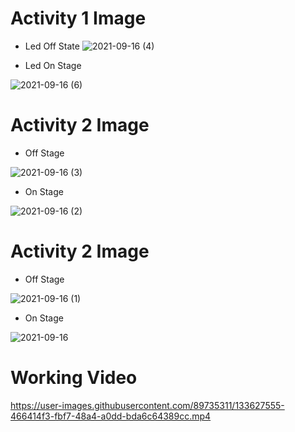 # Activity 1 Image

* Led Off State
![2021-09-16 (4)](https://user-images.githubusercontent.com/89735311/133624636-ac0b6112-1604-484c-b806-708d8cbf8771.png)

* Led On Stage

![2021-09-16 (6)](https://user-images.githubusercontent.com/89735311/133624770-a44e4a6b-e93b-4478-a64a-2325f14478cc.png)

# Activity 2 Image

* Off Stage 

![2021-09-16 (3)](https://user-images.githubusercontent.com/89735311/133625092-65b84f64-22d6-4e44-9fb4-f409bcbcb9c8.png)

* On Stage

![2021-09-16 (2)](https://user-images.githubusercontent.com/89735311/133625175-64135cec-77c3-4bcb-aead-52c1120bc04d.png)

# Activity 2 Image

* Off Stage

![2021-09-16 (1)](https://user-images.githubusercontent.com/89735311/133625432-b0a57368-6eaf-4837-8204-24818f434f93.png)

* On Stage

![2021-09-16](https://user-images.githubusercontent.com/89735311/133625499-2b2faa9d-de32-4cfc-870e-93c9caf5a8f0.png)

# Working Video



https://user-images.githubusercontent.com/89735311/133627555-466414f3-fbf7-48a4-a0dd-bda6c64389cc.mp4


